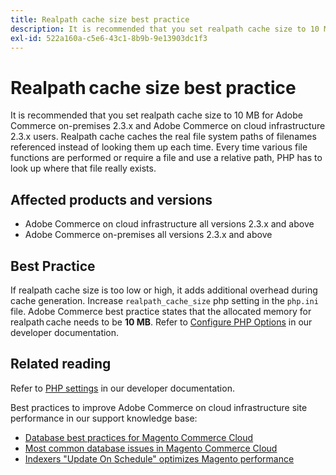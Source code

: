 ```yaml
---
title: Realpath cache size best practice
description: It is recommended that you set realpath cache size to 10 MB for Adobe Commerce on-premises 2.3.x and Adobe Commerce on cloud infrastructure 2.3.x users. Realpath cache caches the real file system paths of filenames referenced instead of looking them up each time. Every time various file functions are performed or require a file and use a relative path, PHP has to look up where that file really exists.
exl-id: 522a160a-c5e6-43c1-8b9b-9e13903dc1f3
---
```

# Realpath cache size best practice

It is recommended that you set realpath cache size to 10 MB for Adobe Commerce on-premises 2.3.x and Adobe Commerce on cloud infrastructure 2.3.x users. Realpath cache caches the real file system paths of filenames referenced instead of looking them up each time. Every time various file functions are performed or require a file and use a relative path, PHP has to look up where that file really exists.

## Affected products and versions

* Adobe Commerce on cloud infrastructure all versions 2.3.x and above
* Adobe Commerce on-premises all versions 2.3.x and above

## Best Practice

If realpath cache size is too low or high, it adds additional overhead during cache generation. Increase `realpath_cache_size` php setting in the `php.ini` file. Adobe Commerce best practice states that the allocated memory for realpath cache needs to be **10 MB**. Refer to [Configure PHP Options](https://devdocs.magento.com/cloud/project/project-conf-files_magento-app.html#customize-phpini-settings) in our developer documentation.

## Related reading

Refer to [PHP settings](https://devdocs.magento.com/guides/v2.3/performance-best-practices/software.html#php-settings) in our developer documentation.

Best practices to improve Adobe Commerce on cloud infrastructure site performance in our support knowledge base:

* [Database best practices for Magento Commerce Cloud](/help/best-practices/database/database-best-practices-for-magento-commerce-cloud.md)
* [Most common database issues in Magento Commerce Cloud](/help/best-practices/database/most-common-database-issues-in-magento-commerce-cloud.md)
* [Indexers "Update On Schedule" optimizes Magento performance](/help/best-practices/performance/indexers-update-on-schedule-optimizes-magento-performance.md)
